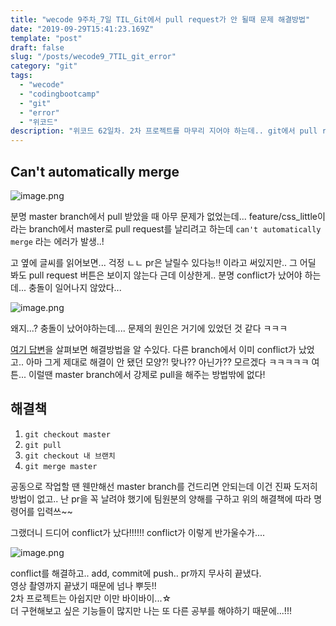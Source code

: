 ```yaml
---
title: "wecode 9주차_7일 TIL_Git에서 pull request가 안 될때 문제 해결방법"
date: "2019-09-29T15:41:23.169Z"
template: "post"
draft: false
slug: "/posts/wecode9_7TIL_git_error"
category: "git"
tags:
  - "wecode"
  - "codingbootcamp"
  - "git"
  - "error"
  - "위코드"
description: "위코드 62일차. 2차 프로젝트를 마무리 지어야 하는데.. git에서 pull request를 하는 데 문제가 발생..! 생각보다 간단한 문제였는데 빨간 글씨로 can't라니까 넘나 무서웠던 것.... 여튼 해결 방법에 대해 써보았다!"
---
```


## Can't automatically merge

![image.png](https://images.velog.io/post-images/dooreplay/6a424fa0-e281-11e9-9cc9-c52279a372a5/image.png)

분명 master branch에서 pull 받았을 때 아무 문제가 없었는데...
feature/css_little이라는 branch에서 master로 pull request를 날리려고 하는데
`can't automatically merge` 라는 에러가 발생..!

고 옆에 글씨를 읽어보면... 걱정 ㄴㄴ pr은 날릴수 있다능!!
이라고 써있지만.. 그 어딜 봐도 pull request 버튼은 보이지 않는다
근데 이상한게.. 분명 conflict가 났어야 하는데... 충돌이 일어나지 않았다...

![image.png](https://images.velog.io/post-images/dooreplay/600559a0-e282-11e9-a13e-c1f521813d57/image.png)

왜지...?
충돌이 났어야하는데....
문제의 원인은 거기에 있었던 것 같다 ㅋㅋㅋ

<a href="https://stackoverflow.com/questions/31973318/github-cant-automatically-merge">여기 답변</a>을 살펴보면 해결방법을 알 수있다.
다른 branch에서 이미 conflict가 났었고.. 아마 그게 제대로 해결이 안 됐던 모양?! 맞나?? 아닌가??
모르겠다 ㅋㅋㅋㅋㅋ
여튼... 이럴땐 master branch에서 강제로 pull을 해주는 방법밖에 없다!

## 해결책

1. `git checkout master`
2. `git pull`
3. `git checkout 내 브랜치`
4. `git merge master`

공동으로 작업할 땐 웬만해선 master branch를 건드리면 안되는데
이건 진짜 도저히 방법이 없고.. 난 pr을 꼭 날려야 했기에
팀원분의 양해를 구하고 위의 해결책에 따라 명령어를 입력쓰~~

그랬더니 드디어 conflict가 났다!!!!!!
conflict가 이렇게 반가울수가....

![image.png](https://images.velog.io/post-images/dooreplay/af681d60-e283-11e9-a13e-c1f521813d57/image.png)

conflict를 해결하고.. add, commit에 push.. pr까지 무사히 끝냈다.<br/>
영상 촬영까지 끝냈기 때문에 넘나 뿌듯!!<br/>
2차 프로젝트는 아쉽지만 이만 바이바이...☆<br/>
더 구현해보고 싶은 기능들이 많지만 나는 또 다른 공부를 해야하기 때문에...!!!
